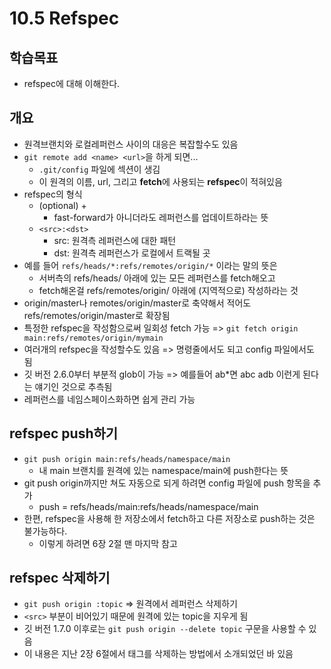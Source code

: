 # 10.5 Refspec

## 학습목표
- refspec에 대해 이해한다.

## 개요
- 원격브랜치와 로컬레퍼런스 사이의 대응은 복잡할수도 있음
- `git remote add <name> <url>`을 하게 되면...
   - `.git/config` 파일에 섹션이 생김
   - 이 원격의 이름, url, 그리고 **fetch**에 사용되는 **refspec**이 적혀있음
- refspec의 형식
   - (optional) +
      - fast-forward가 아니더라도 레퍼런스를 업데이트하라는 뜻
   - `<src>:<dst>`
      - src: 원격측 레퍼런스에 대한 패턴
      - dst: 원격측 레퍼런스가 로컬에서 트랙될 곳
- 예를 들어 `refs/heads/*:refs/remotes/origin/*` 이라는 말의 뜻은
   - 서버측의 refs/heads/ 아래에 있는 모든 레퍼런스를 fetch해오고
   - fetch해온걸 refs/remotes/origin/ 아래에 (지역적으로) 작성하라는 것
- origin/master나 remotes/origin/master로 축약해서 적어도 refs/remotes/origin/master로 확장됨
- 특정한 refspec을 작성함으로써 일회성 fetch 가능 => `git fetch origin main:refs/remotes/origin/mymain`
- 여러개의 refspec을 작성할수도 있음 => 명령줄에서도 되고 config 파일에서도 됨
- 깃 버전 2.6.0부터 부분적 glob이 가능 => 예를들어 ab*면 abc adb 이런게 된다는 얘기인 것으로 추측됨
- 레퍼런스를 네임스페이스화하면 쉽게 관리 가능

## refspec push하기
- `git push origin main:refs/heads/namespace/main`
   - 내 main 브랜치를 원격에 있는 namespace/main에 push한다는 뜻
- git push origin까지만 쳐도 자동으로 되게 하려면 config 파일에 push 항목을 추가
   - push = refs/heads/main:refs/heads/namespace/main
- 한편, refspec을 사용해 한 저장소에서 fetch하고 다른 저장소로 push하는 것은 불가능하다.
   - 이렇게 하려면 6장 2절 맨 마지막 참고

## refspec 삭제하기
- `git push origin :topic` => 원격에서 레퍼런스 삭제하기
- `<src>` 부분이 비어있기 때문에 원격에 있는 topic을 지우게 됨
- 깃 버전 1.7.0 이후로는 `git push origin --delete topic` 구문을 사용할 수 있음
- 이 내용은 지난 2장 6절에서 태그를 삭제하는 방법에서 소개되었던 바 있음
